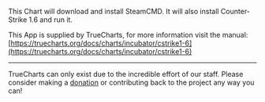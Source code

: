 This Chart will download and install SteamCMD. It will also install Counter-Strike 1.6 and run it.

This App is supplied by TrueCharts, for more information visit the manual: [https://truecharts.org/docs/charts/incubator/cstrike1-6](https://truecharts.org/docs/charts/incubator/cstrike1-6)

---

TrueCharts can only exist due to the incredible effort of our staff.
Please consider making a [donation](https://truecharts.org/docs/about/sponsor) or contributing back to the project any way you can!
